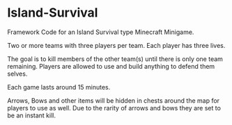 Island-Survival
===============

Framework Code for an Island Survival type Minecraft Minigame.

Two or more teams with three players per team.
Each player has three lives.

The goal is to kill members of the other team(s) until there is only one team remaining.
Players are allowed to use and build anything to defend them selves.

Each game lasts around 15 minutes.

Arrows, Bows and other items will be hidden in chests around the map for players to use as well.
Due to the rarity of arrows and bows they are set to be an instant kill.
